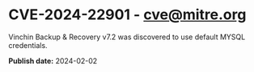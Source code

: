 # CVE-2024-22901 - cve@mitre.org

Vinchin Backup & Recovery v7.2 was discovered to use default MYSQL credentials.

**Publish date:** 2024-02-02
